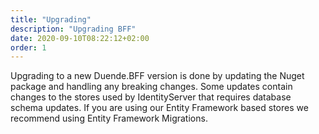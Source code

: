 ```yaml
---
title: "Upgrading"
description: "Upgrading BFF"
date: 2020-09-10T08:22:12+02:00
order: 1
---
```


Upgrading to a new Duende.BFF version is done by updating the Nuget package and handling any breaking
changes. Some updates contain changes to the stores used by IdentityServer that requires database
schema updates. If you are using our Entity Framework based stores we recommend using Entity Framework
Migrations.
